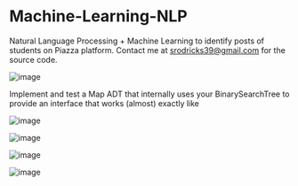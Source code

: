 # Machine-Learning-NLP
Natural Language Processing + Machine Learning to identify posts of students on Piazza platform. Contact me at srodricks39@gmail.com for the source code. 


![image](https://user-images.githubusercontent.com/27297164/149369991-cd4a63e8-2715-4dd4-8697-e92637dc3412.png)

Implement and test a Map ADT that internally uses your BinarySearchTree to provide an interface that works (almost) exactly like

![image](https://user-images.githubusercontent.com/27297164/149370114-afcf4097-eaab-4db6-b647-df5e659f4336.png)

![image](https://user-images.githubusercontent.com/27297164/149370191-0cb08d1a-f830-4ce1-bd7b-04b1c7e68722.png)

![image](https://user-images.githubusercontent.com/27297164/149370232-1422e495-a004-42a6-b6b0-4c8a7d288326.png)

![image](https://user-images.githubusercontent.com/27297164/149370371-38665a13-1ad9-49b1-a41d-3374ebfeee7f.png)



